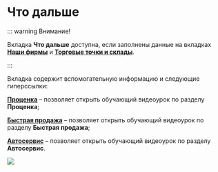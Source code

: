 # Что дальше

::: warning Внимание!

Вкладка **Что дальше** доступна, если заполнены данные на вкладках [**Наши фирмы**](#bbde9d40-a956-46e3-8359-2887fc127cc6) и [**Торговые точки и склады**](#af4c70ad-facd-4be4-b2b1-9c75121aa32b).

:::

Вкладка содержит вспомогательную информацию и следующие гиперссылки:

[**Проценка**](https://youtu.be/II3KYXvGeg4) – позволяет открыть обучающий видеоурок по разделу **Проценка**;

[**Быстрая продажа**](https://youtu.be/BVRAwCC5w6g) – позволяет открыть обучающий видеоурок по разделу **Быстрая продажа**;

[**Автосервис**](https://youtu.be/Qgop2u0qDts) – позволяет открыть обучающий видеоурок по разделу **Автосервис**.

![](image541.png)